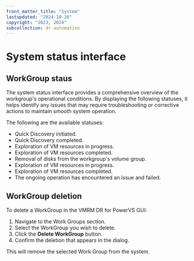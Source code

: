 ```yaml
---
front_matter_title: "System"
lastupdated: "2024-10-26"
copyright: "2023, 2024"
subcollection: dr-automation
---
```

# System status interface

## WorkGroup staus

The system status interface provides a comprehensive overview of the workgroup's operational conditions. By displaying the following statuses, it helps identify any issues that may require troubleshooting or corrective actions to maintain smooth system operation.

The following are the available statuses:

- Quick Discovery initiated.
- Quick Discovery completed.
- Exploration of VM resources in progress.
- Exploration of VM resources completed.
- Removal of disks from the workgroup's volume group.
- Exploration of VM resources in progress.
- Exploration of VM resources completed.
- The ongoing operation has encountered an issue and failed.

## WorkGroup deletion

To delete a WorkGroup in the VMRM DR for PowerVS GUI:

1. Navigate to the Work Groups section.
2. Select the WorkGroup you wish to delete.
3. Click the **Delete WorkGroup** button.
4. Confirm the deletion that appears in the dialog.

This will remove the selected Work Group from the system.
